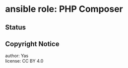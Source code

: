 ansible role: PHP Composer
==========================
Status
------
Copyright Notice
----------------
author: Yas  
license: CC BY 4.0